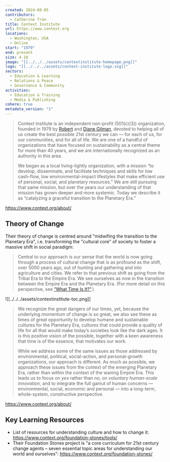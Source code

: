 ```yaml
---
created: 2024-08-05
contributors:
  - Catherine Tran
title: Context Institute
url: https://www.context.org
locations:
  - Washington, USA
  - Online
start: "1979"
end: present
size: 4-10
image: "[[../../../assets/contextinstitute-homepage.png]]"
logo: "[[../../../assets/context-institute-logo.svg]]"
sectors:
  - Education & Learning
  - Relations & Peace
  - Governance & Community
activities:
  - Education & Training
  - Media & Publishing
cohere: true
metadata_version: "1"
---
```

>Context Institute is an independent non-profit (501(c)(3)) organization, founded in 1979 by [Robert](https://www.context.org/about/who-we-are/robert-gilman/ "Robert Gilman") and [Diane Gilman](https://www.context.org/about/who-we-are/diane-gilman/ "Diane Gilman"), devoted to helping all of us create the best possible 21st century we can — for each of us, for our communities, and for all of life. We are one of a handful of organizations that have focused on sustainability as a central theme for more than 40 years, and we are internationally recognized as an authority in this area.
>
>We began as a local living-lightly organization, with a mission “to develop, disseminate, and facilitate techniques and skills for low cash-flow, low environmental-impact lifestyles that make efficient use of personal, social, and planetary resources.” We are still pursuing that same mission, but over the years our understanding of that mission has grown deeper and more systemic. Today we describe it as “catalyzing a graceful transition to the Planetary Era.”

https://www.context.org/about/

## Theory of Change

Their theory of change is centred around "midwifing the transition to the Planetary Era", i.e. transforming the "cultural core" of society to foster a massive shift in social paradigm:

>Central to our approach is our sense that the world is now going through a process of cultural change that is as profound as the shift, over 5000 years ago, out of hunting and gathering and into agriculture and cities. We refer to that previous shift as going from the Tribal Era to the Empire Era. We see ourselves as now in the transition between the Empire Era and the Planetary Era. (For more detail on this perspective, see [“What Time Is It?”](https://www.context.org/foundation-stones/what-time-is-it/ "What Time Is It?").)

![[../../../assets/contextinstitute-toc.png]]

>We recognize the great dangers of our times, yet, because the underlying momentum of change is so great, we also see these as times of great opportunity to develop humane and sustainable cultures for the Planetary Era, cultures that could provide a quality of life for all that would make today’s societies look like the dark ages. It is this positive vision of the possible, together with a keen awareness that time is of the essence, that motivates our work.
>
>While we address some of the same issues as those addressed by environmental, political, social-action, and personal-growth organizations, our approach is different. As much as possible, we approach these issues from the context of the emerging Planetary Era, rather than within the context of the waning Empire Era. This leads us to focus on _yes_ rather than _no_, on _voluntary human-scale innovation_, and to integrate the full gamut of human concerns — environmental, social, economic and personal — into a long-term, whole-system, constructive perspective.

https://www.context.org/about/

## Key Learning Resources

- List of resources for understanding culture and how to change it: https://www.context.org/foundation-stones/tools/
- Their Foundation Stones project is "a core curriculum for 21st century change agents – seven essential topic areas for understanding our world and ourselves": https://www.context.org/foundation-stones/ 










